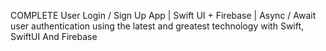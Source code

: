 COMPLETE User Login / Sign Up App | Swift UI + Firebase | Async / Await
user authentication using the latest and greatest technology with Swift, SwiftUI And Firebase
